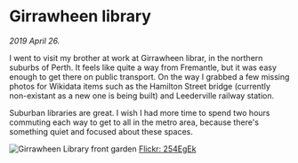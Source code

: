 Girrawheen library
==================

*2019 April 26.*

I went to visit my brother at work at Girrawheen librar,
in the northern suburbs of Perth.
It feels like quite a way from Fremantle,
but it was easy enough to get there on public transport.
On the way I grabbed a few missing photos for Wikidata items
such as the Hamilton Street bridge (currently non-existant as a new one is being built)
and Leederville railway station.

Suburban libraries are great.
I wish I had more time to spend two hours commuting each way to get to all in the metro area,
because there's something quiet and focused about these spaces.

![Girrawheen Library front garden](https://live.staticflickr.com/65535/40735536043_2c08350867_c.jpg)
[Flickr: 254EgEk](https://flic.kr/p/254EgEk)
